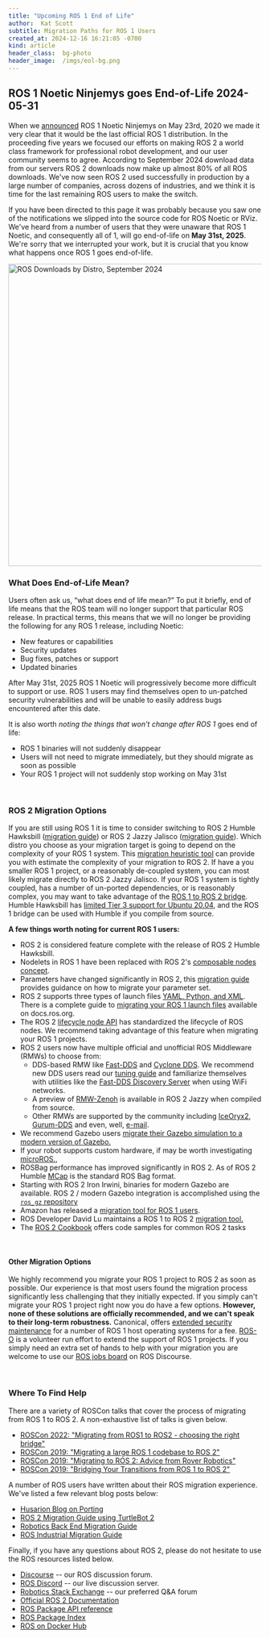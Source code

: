 ```yaml
---
title: "Upcoming ROS 1 End of Life"
author:  Kat Scott 
subtitle: Migration Paths for ROS 1 Users
created_at: 2024-12-16 16:21:05 -0700
kind: article
header_class:  bg-photo 
header_image:  /imgs/eol-bg.png 
---
```


## ROS 1 Noetic Ninjemys goes End-of-Life 2024-05-31

When we [announced](https://www.openrobotics.org/blog/2020/5/23/noetic-ninjemys-the-last-official-ros-1-release) ROS 1 Noetic Ninjemys on May 23rd, 2020 we made it very clear that it would be the last official ROS 1 distribution. 
In the proceeding five years we focused our efforts on making ROS 2 a world class framework for professional robot development, and our user community seems to agree.
According to September 2024 download data from our servers ROS 2 downloads now make up almost 80% of all ROS downloads.
We've now seen ROS 2 used successfully in production by a large number of companies, across dozens of industries, and we think it is time for the last remaining ROS users to make the switch. 

If you have been directed to this page it was probably because you saw one of the notifications we slipped into the source code for ROS Noetic or RViz. 
We've heard from a number of users that they were unaware that ROS 1 Noetic, and consequently all of 1, will go end-of-life on **May 31st, 2025**.
We're sorry that we interrupted your work, but it is crucial that you know what happens once ROS 1 goes end-of-life.

<img src="/imgs/distro-download-data.png" alt="ROS Downloads by Distro, September 2024" style="width:600px;align:center"/>

### What Does End-of-Life Mean?

Users often ask us, “what does end of life mean?” 
To put it briefly, end of life means that the ROS team will no longer support that particular ROS release. 
In practical terms, this means that we will no longer be providing the following for any ROS 1 release, including Noetic:

* New features or capabilities
* Security updates
* Bug fixes, patches or support
* Updated binaries

After May 31st, 2025 ROS 1 Noetic will progressively become more difficult to support or use. ROS 1 users may find themselves open to un-patched security vulnerabilities and will be unable to easily address bugs encountered after this date. 

It is also worth *noting the things that won’t change after ROS 1* goes end of life:

* ROS 1 binaries will not suddenly disappear
* Users will not need to migrate immediately, but they should migrate as soon as possible
* Your ROS 1 project will not suddenly stop working on May 31st

<br>

### ROS 2 Migration Options

If you are still using ROS 1 it is time to consider switching to ROS 2 Humble Hawksbill ([migration guide](https://docs.ros.org/en/jazzy/How-To-Guides/Migrating-from-ROS1.html)) or ROS 2 Jazzy Jalisco ([migration guide](https://docs.ros.org/en/jazzy/How-To-Guides/Migrating-from-ROS1.html)).
Which distro you choose as your migration target  is going to depend on the complexity of your ROS 1 system.
This [migration heuristic tool](https://github.com/osrf/ros2-porting-heuristics) can provide you with estimate the complexity of your migration to ROS 2.
If have a you smaller ROS 1 project, or a reasonably de-coupled system, you can most likely migrate directly to ROS 2 Jazzy Jalisco.
If your ROS 1 system is tightly coupled, has a number of un-ported dependencies, or is reasonably complex, you may want to take advantage of the [ROS 1 to ROS 2 bridge](https://github.com/ros2/ros1_bridge).
Humble Hawksbill has [limited Tier 3 support for Ubuntu 20.04](https://www.ros.org/reps/rep-2000.html#humble-hawksbill-may-2022-may-2027), and the ROS 1 bridge can be used with Humble if you compile from source. 

**A few things worth noting for current ROS 1 users:**

* ROS 2 is considered feature complete with the release of ROS 2 Humble Hawksbill. 
* Nodelets in ROS 1 have been replaced with ROS 2's [composable nodes concept](https://docs.ros.org/en/jazzy/Tutorials/Intermediate/Composition.html).
* Parameters have changed significantly in ROS 2, this [migration guide](https://docs.ros.org/en/jazzy/How-To-Guides/Migrating-from-ROS1/Migrating-Parameters.html) provides guidance on how to migrate your parameter set.
* ROS 2 supports three types of launch files [YAML, Python, and XML](https://docs.ros.org/en/jazzy/Tutorials/Intermediate/Launch/Creating-Launch-Files.html). There is a complete guide to [migrating your ROS 1 launch files](https://docs.ros.org/en/jazzy/How-To-Guides/Migrating-from-ROS1/Migrating-Launch-Files.html) available on docs.ros.org.
* The ROS 2 [lifecycle node API](https://docs.ros.org/en/jazzy/Tutorials/Intermediate/Writing-a-Composable-Node.html) has standardized the lifecycle of ROS nodes. We recommend taking advantage of this feature when migrating your ROS 1 projects. 
* ROS 2 users now have multiple official and unofficial ROS Middleware (RMWs) to choose from:
  * DDS-based RMW like [Fast-DDS](https://fast-dds.docs.eprosima.com/en/latest/fastdds/ros2/ros2_configure.html) and [Cyclone DDS](https://cyclonedds.io/docs/cyclonedds/latest/about_dds/eclipse_cyclone_dds.html). We recommend new DDS users read our [tuning guide](https://docs.ros.org/en/jazzy/How-To-Guides/DDS-tuning.html) and familiarize themselves with utilities like the [Fast-DDS Discovery Server](https://fast-dds.docs.eprosima.com/en/latest/fastdds/ros2/discovery_server/ros2_discovery_server.html) when using WiFi networks.
  * A preview of [RMW-Zenoh](https://github.com/ros2/rmw_zenoh) is available in ROS 2 Jazzy when compiled from source. 
  * Other RMWs are supported by the community including [IceOryx2](https://discourse.ros.org/t/rmw-iceoryx2-v0-1-0-release/40996), [Gurum-DDS](https://github.com/ros2/rmw_gurumdds) and even, well, [e-mail](https://discourse.ros.org/t/ros-2-over-email-rmw-email-an-rmw-implementation/22360).
* We recommend Gazebo users [migrate their Gazebo simulation to a modern version of Gazebo.](https://gazebosim.org/docs/harmonic/gazebo_classic_migration/)
* If your robot supports custom hardware, if may be worth investigating [microROS.](https://micro.ros.org/),
* ROSBag performance has improved significantly in ROS 2. As of ROS 2 Humble [MCap](https://mcap.dev/guides) is the standard ROS Bag format. 
* Starting with ROS 2 Iron Irwini, binaries for modern Gazebo are available. ROS 2 / modern Gazebo integration is accomplished using the [`ros_gz` repository](https://github.com/gazebosim/ros_gz)
* Amazon has released a [migration tool for ROS 1 users](https://github.com/awslabs/ros2-migration-tools). 
* ROS Developer David Lu maintains a ROS 1 to ROS 2 [migration tool.](https://github.com/DLu/roscompile/tree/main/magical_ros2_conversion_tool)
* The [ROS 2 Cookbook](https://github.com/mikeferguson/ros2_cookbook) offers code samples for common ROS 2 tasks


<br>

#### Other Migration Options

We highly recommend you migrate your ROS 1 project to ROS 2 as soon as possible.
Our experience is that most users found the migration process significantly less challenging that they initially expected.
If you simply can't migrate your ROS 1 project right now you do have a few options.
**However, none of these solutions are officially recommended, and we can't speak to their long-term robustness.** 
Canonical, offers [extended security maintenance](https://ubuntu.com/robotics/docs/tutorial-ros-esm) for a number of ROS 1 host operating systems for a fee.
[ROS-O](https://github.com/ros-o/ros-o) is a volunteer run effort to extend the support of ROS 1 projects.
If you simply need an extra set of hands to help with your migration you are welcome to use our [ROS jobs board](https://discourse.ros.org/c/jobs/15) on ROS Discourse. 


<br>

### Where To Find Help

There are a variety of ROSCon talks that cover the process of migrating from ROS 1 to ROS 2. 
A non-exhaustive list of talks is given below.

* [ROSCon 2022:  "Migrating from ROS1 to ROS2 - choosing the right bridge"](https://vimeo.com/showcase/9954564/video/767140113)
* [ROSCon 2019: "Migrating a large ROS 1 codebase to ROS 2"](https://vimeo.com/378682692)
* [ROSCon 2019: "Migrating to ROS 2: Advice from Rover Robotics"](https://vimeo.com/378682068)
* [ROSCon 2019: "Bridging Your Transitions from ROS 1 to ROS 2"](https://vimeo.com/379127737)

A number of ROS users have written about their ROS migration experience. 
We've listed a few relevant blog posts below: 

* [Husarion Blog on Porting](https://medium.com/husarion-blog/porting-a-project-from-ros1-to-ros2-our-experience-ef27b1748915)
* [ROS 2 Migration Guide using TurtleBot 2](https://discourse.ros.org/t/migrating-turtlebot-2-to-ros-2/36225)
* [Robotics Back End Migration Guide](https://roboticsbackend.com/migrate-ros-project-from-ros1-to-ros2/)
* [ROS Industrial Migration Guide](https://industrial-training-master.readthedocs.io/en/melodic/_source/session7/ROS1-to-ROS2-porting.html)


Finally, if you have any questions about ROS 2, please do not hesitate to use the ROS resources listed below. 

* [Discourse](https://discourse.ros.org/) -- our ROS discussion forum.
* [ROS Discord](https://discord.com/servers/open-robotics-1077825543698927656) -- our live discussion server.
* [Robotics Stack Exchange](https://robotics.stackexchange.com/) -- our preferred Q&A forum
* [Official ROS 2 Documentation](https://docs.ros.org/)
* [ROS Package API reference](https://docs.ros.org/en/rolling/p/)
* [ROS Package Index](https://index.ros.org/)
* [ROS on Docker Hub](https://hub.docker.com/_/ros/)
